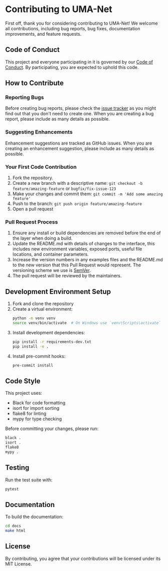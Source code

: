 # Contributing to UMA-Net

First off, thank you for considering contributing to UMA-Net! We welcome all contributions, including bug reports, bug fixes, documentation improvements, and feature requests.

## Code of Conduct

This project and everyone participating in it is governed by our [Code of Conduct](CODE_OF_CONDUCT.md). By participating, you are expected to uphold this code.

## How to Contribute

### Reporting Bugs

Before creating bug reports, please check the [issue tracker](https://github.com/MohsinFurkh/UMA-Net-with-Multi-Scale-Attention/issues) as you might find out that you don't need to create one. When you are creating a bug report, please include as many details as possible.

### Suggesting Enhancements

Enhancement suggestions are tracked as GitHub issues. When you are creating an enhancement suggestion, please include as many details as possible.

### Your First Code Contribution

1. Fork the repository.
2. Create a new branch with a descriptive name: `git checkout -b feature/amazing-feature` or `bugfix/fix-issue-123`
3. Make your changes and commit them: `git commit -m 'Add some amazing feature'`
4. Push to the branch: `git push origin feature/amazing-feature`
5. Open a pull request

### Pull Request Process

1. Ensure any install or build dependencies are removed before the end of the layer when doing a build.
2. Update the README.md with details of changes to the interface, this includes new environment variables, exposed ports, useful file locations, and container parameters.
3. Increase the version numbers in any examples files and the README.md to the new version that this Pull Request would represent. The versioning scheme we use is [SemVer](http://semver.org/).
4. The pull request will be reviewed by the maintainers.

## Development Environment Setup

1. Fork and clone the repository
2. Create a virtual environment:
   ```bash
   python -m venv venv
   source venv/bin/activate  # On Windows use `venv\Scripts\activate`
   ```
3. Install development dependencies:
   ```bash
   pip install -r requirements-dev.txt
   pip install -e .
   ```
4. Install pre-commit hooks:
   ```bash
   pre-commit install
   ```

## Code Style

This project uses:
- Black for code formatting
- isort for import sorting
- flake8 for linting
- mypy for type checking

Before committing your changes, please run:
```bash
black .
isort .
flake8
mypy .
```

## Testing

Run the test suite with:
```bash
pytest
```

## Documentation

To build the documentation:
```bash
cd docs
make html
```

## License

By contributing, you agree that your contributions will be licensed under its MIT License.
